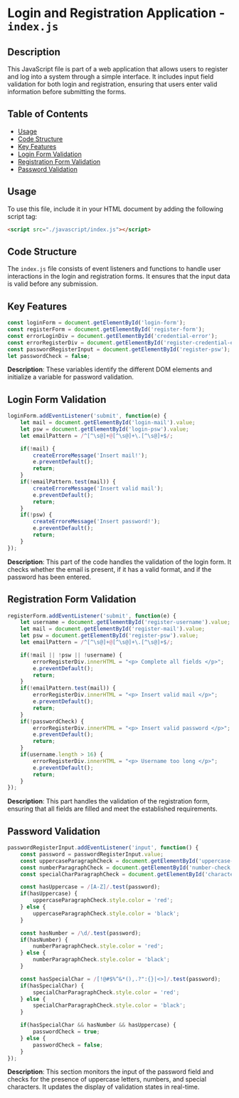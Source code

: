 # Login and Registration Application - `index.js`

## Description
This JavaScript file is part of a web application that allows users to register and log into a system through a simple interface. It includes input field validation for both login and registration, ensuring that users enter valid information before submitting the forms.

## Table of Contents
- [Usage](#usage)
- [Code Structure](#code-structure)
- [Key Features](#key-features)
- [Login Form Validation](#login-form-validation)
- [Registration Form Validation](#registration-form-validation)
- [Password Validation](#password-validation)

## Usage
To use this file, include it in your HTML document by adding the following script tag:

```html
<script src="./javascript/index.js"></script>
```


## Code Structure
The `index.js` file consists of event listeners and functions to handle user interactions in the login and registration forms. It ensures that the input data is valid before any submission.

## Key Features

```javascript
const loginForm = document.getElementById('login-form');
const registerForm = document.getElementById('register-form');
const errorLoginDiv = document.getElementById('credential-error');
const errorRegisterDiv = document.getElementById('register-credential-error')
const passwordRegisterInput = document.getElementById('register-psw');
let passwordCheck = false;
```

**Description**: These variables identify the different DOM elements and initialize a variable for password validation.

## Login Form Validation

```javascript
loginForm.addEventListener('submit', function(e) {
    let mail = document.getElementById('login-mail').value;
    let psw = document.getElementById('login-psw').value;
    let emailPattern = /^[^\s@]+@[^\s@]+\.[^\s@]+$/;

    if(!mail) {
        createErroreMessage('Insert mail!');
        e.preventDefault();
        return;
    }
    if(!emailPattern.test(mail)) {
        createErroreMessage('Insert valid mail');
        e.preventDefault();
        return;
    }
    if(!psw) {
        createErroreMessage('Insert password!');
        e.preventDefault();
        return;
    }
});
```
**Description**: This part of the code handles the validation of the login form. It checks whether the email is present, if it has a valid format, and if the password has been entered.

## Registration Form Validation

```javascript
registerForm.addEventListener('submit', function(e) {
    let username = document.getElementById('register-username').value;
    let mail = document.getElementById('register-mail').value;
    let psw = document.getElementById('register-psw').value;
    let emailPattern = /^[^\s@]+@[^\s@]+\.[^\s@]+$/;

    if(!mail || !psw || !username) {
        errorRegisterDiv.innerHTML = "<p> Complete all fields </p>";
        e.preventDefault();
        return;
    }
    if(!emailPattern.test(mail)) {
        errorRegisterDiv.innerHTML = "<p> Insert valid mail </p>";
        e.preventDefault();
        return;
    }
    if(!passwordCheck) {
        errorRegisterDiv.innerHTML = "<p> Insert valid password </p>";
        e.preventDefault();
        return;
    }
    if(username.length > 16) {
        errorRegisterDiv.innerHTML = "<p> Username too long </p>";
        e.preventDefault();
        return;
    }
});
```
**Description**: This part handles the validation of the registration form, ensuring that all fields are filled and meet the established requirements.

## Password Validation

```javascript
passwordRegisterInput.addEventListener('input', function() {
    const password = passwordRegisterInput.value;
    const uppercaseParagraphCheck = document.getElementById('uppercase-check');
    const numberParagraphCheck = document.getElementById('number-check');
    const specialCharParagraphCheck = document.getElementById('character-check');

    const hasUppercase = /[A-Z]/.test(password);
    if(hasUppercase) {
        uppercaseParagraphCheck.style.color = 'red';
    } else {
        uppercaseParagraphCheck.style.color = 'black';
    }

    const hasNumber = /\d/.test(password);
    if(hasNumber) {
        numberParagraphCheck.style.color = 'red';
    } else {
        numberParagraphCheck.style.color = 'black';
    }

    const hasSpecialChar = /[!@#$%^&*(),.?":{}|<>]/.test(password);
    if(hasSpecialChar) {
        specialCharParagraphCheck.style.color = 'red';
    } else {
        specialCharParagraphCheck.style.color = 'black';
    }

    if(hasSpecialChar && hasNumber && hasUppercase) {
        passwordCheck = true;
    } else {
        passwordCheck = false;
    }
});
```
**Description**: This section monitors the input of the password field and checks for the presence of uppercase letters, numbers, and special characters. It updates the display of validation states in real-time.
